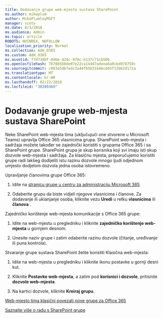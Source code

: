 ```yaml
---
title: Dodavanje grupe web-mjesta sustava SharePoint
ms.author: mikeplum
author: MikePlumleyMSFT
manager: scotv
ms.date: 8/3/2018
ms.audience: Admin
ms.topic: article
ROBOTS: NOINDEX, NOFOLLOW
localization_priority: Normal
ms.collection: Adm_O365
ms.custom: Adm_O365
ms.assetid: f7d730bf-0d6e-424c-970c-6137c71cb50b
ms.openlocfilehash: 767805b8de07e22ca14447adeea6a0cbd078750c
ms.sourcegitcommit: c003a5db7edc3a44fb5b31b46cd45f12b62d172a
ms.translationtype: MT
ms.contentlocale: hr-HR
ms.lasthandoff: 02/22/2019
ms.locfileid: "30209369"
---
```

# <a name="add-a-group-to-a-sharepoint-site"></a>Dodavanje grupe web-mjesta sustava SharePoint

Neke SharePoint web-mjesta tima (uključujući one stvorene u Microsoft Teams) upravlja Office 365 vlasnicima grupa. SharePoint web-mjesta i sadržaja možete također se zajednički koristiti s grupama Office 365 i sa SharePoint grupe. SharePoint grupa je skup korisnika koji svi imaju isti skup dozvole web-mjesta i sadržaja. Za klasičnu mjesta, preporučujemo koristiti grupe radi lakšeg dodijeliti istu razinu dozvole mnogo ljudi odjednom umjesto dodjelom dozvola jedna osoba istovremeno.
  
Upravljanje članovima grupe Office 365:
  
1. Idite na [stranicu grupe u centru za administraciju Microsoft 365](https://portal.office.com/adminportal/home#/groups).
    
2. Odaberite grupu da biste vidjeli njegove vlasnicima i članove. Za dodavanje ili uklanjanje osoba, kliknite vezu **Uredi** u retku **vlasnicima** ili **članova** . 
    
Zajedničko korištenje web-mjesta komunikacije s Office 365 grupe:
  
1. Idite na web-mjestu u pregledniku i kliknite **zajedničko korištenje web-mjesta** u gornjem desnom. 
    
2. Unesite naziv grupe i zatim odaberite razinu dozvole (čitanje, uređivanje ili puna kontrola).
    
Stvaranje grupe sustava SharePoint želite koristiti Klasična web-mjesta:
  
1. Idite na web-mjesta u pregledniku i kliknite ikonu postavke u gornji desni kut.
    
2. Kliknite **Postavke web-mjesta**, a zatim pod **korisnici i dozvole**, pritisnite **dozvole web-mjesta**.
    
3. Na kartici dozvole, kliknite **Kreiraj grupu**.
    
[Web-mjesto tima klasični povezati nove grupe za Office 365](https://go.microsoft.com/fwlink/?linkid=2008654)
  
[Saznajte više o radu s SharePoint grupe](https://go.microsoft.com/fwlink/?linkid=874658)
  

